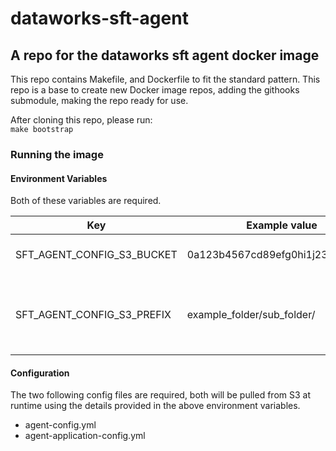 # dataworks-sft-agent

## A repo for the dataworks sft agent docker image

This repo contains Makefile, and Dockerfile to fit the standard pattern. This repo is a base to create new Docker image
repos, adding the githooks submodule, making the repo ready for use.

After cloning this repo, please run:  
`make bootstrap`

### Running the image

#### Environment Variables

Both of these variables are required.

|             Key            |          Example value           |                       Description                        |
|----------------------------|----------------------------------|----------------------------------------------------------|
| SFT_AGENT_CONFIG_S3_BUCKET | 0a123b4567cd89efg0hi1j23k4l5mn67 | The ID of the config S3 bucket                           |
| SFT_AGENT_CONFIG_S3_PREFIX | example_folder/sub_folder/       | The directory path of the config files within the bucket |

#### Configuration

The two following config files are required, both will be pulled from S3 at runtime using the details provided in the
above environment variables.

* agent-config.yml
* agent-application-config.yml
